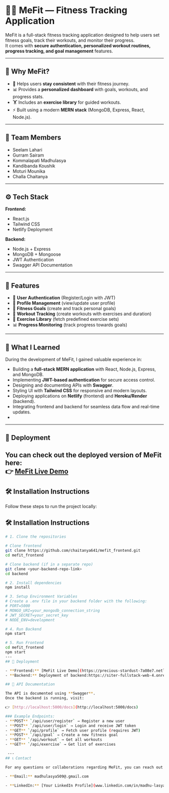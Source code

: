 # 🏋️‍♂️ MeFit — Fitness Tracking Application

MeFit is a full-stack fitness tracking application designed to help users set fitness goals, track their workouts, and monitor their progress.  
It comes with **secure authentication, personalized workout routines, progress tracking, and goal management** features.

--- 
## 🌟 Why MeFit?

- 💪 Helps users **stay consistent** with their fitness journey.  
- 📊 Provides a **personalized dashboard** with goals, workouts, and progress stats.  
- 🏋️ Includes an **exercise library** for guided workouts.  
- ⚡ Built using a modern **MERN stack** (MongoDB, Express, React, Node.js).  
---

## 👥 Team Members
- Seelam Lahari  
- Gurram Sairam  
- Kommalapati Madhulasya  
- Kandibanda Koushik  
- Moturi Mounika  
- Challa Chaitanya  

---

## ⚙️ Tech Stack
**Frontend:**
- React.js  
- Tailwind CSS  
- Netlify Deployment  

**Backend:**
- Node.js + Express  
- MongoDB + Mongoose  
- JWT Authentication  
- Swagger API Documentation  

---

## 📖 Features
- 🔐 **User Authentication** (Register/Login with JWT)  
- 👤 **Profile Management** (view/update user profile)  
- 🎯 **Fitness Goals** (create and track personal goals)  
- 🏃 **Workout Tracking** (create workouts with exercises and duration)  
- 💪 **Exercise Library** (fetch predefined exercise sets)  
- 📊 **Progress Monitoring** (track progress towards goals)  

---
## 🧠 What I Learned

During the development of MeFit, I gained valuable experience in:

- Building a **full-stack MERN application** with React, Node.js, Express, and MongoDB.  
- Implementing **JWT-based authentication** for secure access control.  
- Designing and documenting APIs with **Swagger**.  
- Styling UI with **Tailwind CSS** for responsive and modern layouts.  
- Deploying applications on **Netlify** (frontend) and **Heroku/Render** (backend).  
- Integrating frontend and backend for seamless data flow and real-time updates.
- 
---
## 🚀 Deployment

You can check out the deployed version of MeFit here:  
👉 [MeFit Live Demo](https://precious-stardust-7a08e7.netlify.app/)
---
 
## 🛠️ Installation Instructions

Follow these steps to run the project locally:

## 🛠️ Installation Instructions

```bash
# 1. Clone the repositories

# Clone frontend
git clone https://github.com/chaitanya641/mefit_frontend.git
cd mefit_frontend

# Clone backend (if in a separate repo)
git clone <your-backend-repo-link>
cd backend

# 2. Install dependencies
npm install

# 3. Setup Environment Variables
# Create a .env file in your backend folder with the following:
# PORT=5000
# MONGO_URI=your_mongodb_connection_string
# JWT_SECRET=your_secret_key
# NODE_ENV=development

# 4. Run Backend
npm start

# 5. Run Frontend
cd mefit_frontend
npm start
---
## 🚀 Deployment

- **Frontend:** [MeFit Live Demo](https://precious-stardust-7a08e7.netlify.app/)  
- **Backend:** Deployment of backend:https://siter-fullstack-web-4.onrender.com/

## 📑 API Documentation

The API is documented using **Swagger**.  
Once the backend is running, visit:

👉 [http://localhost:5000/docs](http://localhost:5000/docs)

### Example Endpoints:
- **POST** `/api/user/register` → Register a new user  
- **POST** `/api/user/login` → Login and receive JWT token  
- **GET** `/api/profile` → Fetch user profile (requires JWT)  
- **POST** `/api/goal` → Create a new fitness goal  
- **GET** `/api/workout` → Get all workouts  
- **GET** `/api/exercise` → Get list of exercises

 ---
## 📞 Contact

For any questions or collaborations regarding MeFit, you can reach out to:

- **Email:** madhulasya509@.gmail.com  
 
- **LinkedIn:** [Your LinkedIn Profile](www.linkedin.com/in/madhu-lasya-kommalapati-403229347)

